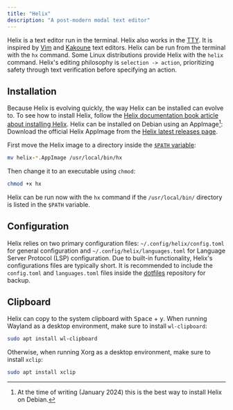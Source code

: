 ```yaml
---
title: "Helix"
description: "A post-modern modal text editor"
---
```


Helix is a text editor run in the terminal.
Helix also works in the [TTY](tty).
It is inspired by [Vim](https://www.vim.org/) and [Kakoune](https://kakoune.org/) text editors.
Helix can be run from the terminal with the `hx` command.
Some Linux distributions provide Helix with the `helix` command.
Helix's editing philosophy is `selection -> action`,
prioritizing safety through text verification before specifying an action.

## Installation
Because Helix is evolving quickly, the way Helix can be installed can evolve to.
To see how to install Helix, follow the [Helix documentation book article about installing Helix](https://docs.helix-editor.com/install.html).
Helix can be installed on Debian using an AppImage[^1]: Download the official Helix AppImage from the [Helix latest releases page](https://github.com/helix-editor/helix/releases).

[^1]: At the time of writing (January 2024) this is the best way to install Helix on Debian.

First move the Helix image to a directory inside the [`$PATH` variable](path-variable):

```sh
mv helix-*.AppImage /usr/local/bin/hx
```

Then change it to an executable using `chmod`:

```sh
chmod +x hx
```

Helix can be run now with the `hx` command
if the `/usr/local/bin/` directory is listed in the `$PATH` variable.

## Configuration
Helix relies on two primary configuration files:
`~/.config/helix/config.toml` for general configuration and
`~/.config/helix/languages.toml` for Language Server Protocol (LSP) configuration.
Due to built-in functionality, Helix's configurations files are typically short.
It is recommended to include the `config.toml` and `languages.toml` files inside the [dotfiles](dotfiles) repository for backup.

## Clipboard
Helix can copy to the system clipboard with <kbd>Space</kbd> + <kbd>y</kbd>.
When running Wayland as a desktop environment, make sure to install `wl-clipboard`:

```sh
sudo apt install wl-clipboard
```

Otherwise, when running Xorg as a desktop environment, make sure to install `xclip`:

```sh
sudo apt install xclip
```
